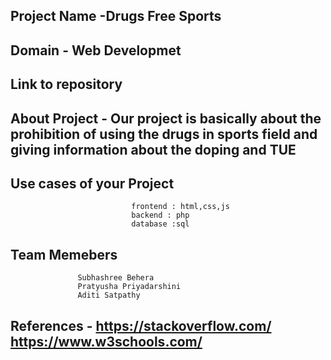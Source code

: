 ## Project Name -Drugs Free Sports 
## Domain - Web Developmet
## Link to repository
## About Project - Our project is basically about the prohibition of using the drugs in sports field and giving information about the doping and TUE
## Use cases of your Project     
                               frontend : html,css,js
                               backend : php
                               database :sql
## Team Memebers 
                   Subhashree Behera
                   Pratyusha Priyadarshini
                   Aditi Satpathy

## References - https://stackoverflow.com/  https://www.w3schools.com/
                
